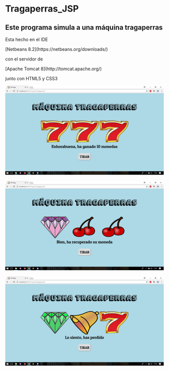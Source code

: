 ﻿# Tragaperras_JSP

## Este programa simula a una máquina tragaperras
<p>Esta hecho en el IDE</p> [Netbeans 8.2](https://netbeans.org/downloads/)<p> con el servidor de </p> [Apache Tomcat 8](http://tomcat.apache.org/)<p> junto con HTML5 y CSS3</p>

<img src="img/1captura.png"> <br><br>
<img src="img/2captura.png"> <br><br>
<img src="img/3captura.png">
